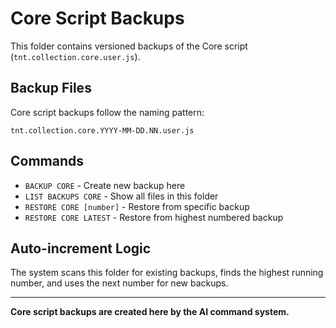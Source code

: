 # Core Script Backups

This folder contains versioned backups of the Core script (`tnt.collection.core.user.js`).

## Backup Files

Core script backups follow the naming pattern:
```
tnt.collection.core.YYYY-MM-DD.NN.user.js
```

## Commands

- `BACKUP CORE` - Create new backup here
- `LIST BACKUPS CORE` - Show all files in this folder
- `RESTORE CORE [number]` - Restore from specific backup
- `RESTORE CORE LATEST` - Restore from highest numbered backup

## Auto-increment Logic

The system scans this folder for existing backups, finds the highest running number, and uses the next number for new backups.

---
**Core script backups are created here by the AI command system.**
